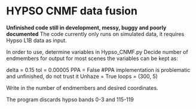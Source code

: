 # HYPSO CNMF data fusion
**Unfinished code still in development, messy, buggy and poorly documented**
The code currently only runs on simulated data, it requires Hypso L1B data as input.

In order to use, determine variables in Hypso_CNMF.py
Decide number of endmembers for output
for most scenes the variables can be kept as:

delta = 0.15
tol = 0.00005
PPA = False #PPA implementation is problematic and unfinished, do not trust it
Unhaze = True
loops = (300, 5)

Write in the number of endmembers and desired coordinates.

The program discards hypso bands 0-3 and 115-119